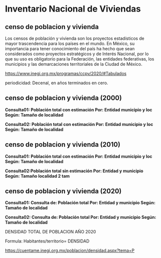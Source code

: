 # Inventario Nacional de Viviendas

## censo de poblacion y vivienda

Los censos de población y vivienda son los proyectos estadísticos de  mayor trascendencia para los países en el mundo. En México, su  importancia para tener conocimiento del país ha hecho que sean  considerados como proyectos estratégicos y de Interés Nacional, por lo  que su uso es obligatorio para la Federación, las entidades federativas, los municipios y las demarcaciones territoriales de la Ciudad de  México.

https://www.inegi.org.mx/programas/ccpv/2020/#Tabulados

periodicidad: Decenal, en años terminados en cero.

## censo de poblacion y vivienda (2000)

**Consulta01: Población total con estimación  Por: Entidad municipio y loc  Según: Tamaño de localidad** 

**Consulta02: Población total con estimación  Por: Entidad municipio y loc  Según: Tamaño de localidad**

## censo de poblacion y vivienda (2010)

**Consulta01: Población total con estimación  Por: Entidad municipio y loc  Según: Tamaño de localidad** 

**Consulta02:Población total sin estimación  Por: Entidad y municipio  Según: Tamaño localidad 2 tam** 

## censo de poblacion y vivienda (2020)

**Consulta01: Consulta de: Población total  Por: Entidad y municipio  Según: Tamaño de localidad**

**Consulta02: Consulta de: Población total  Por: Entidad y municipio  Según: Tamaño de localidad** 



DENSIDAD TOTAL DE POBLACION AÑO 2020

Formula: Habitantes/territorio= DENSIDAD

https://cuentame.inegi.org.mx/poblacion/densidad.aspx?tema=P